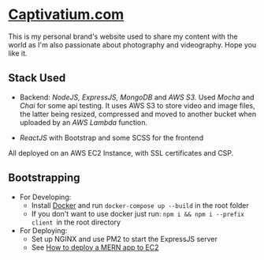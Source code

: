 # [Captivatium.com](https://www.captivatium.com)
This is my personal brand's website used to share my content with the world as I'm also passionate about photography
and videography. Hope you like it. 

## Stack Used
- Backend: _NodeJS, ExpressJS, MongoDB_ and _AWS S3._ Used _Mocha_ and _Chai_ for some api testing. 
It uses AWS S3 to store video and image files, the latter being resized, compressed and moved to another bucket when uploaded by an _AWS Lambda_ function.

- _ReactJS_ with Bootstrap and some SCSS for the frontend

All deployed on an AWS EC2 Instance, with SSL certificates and CSP.

## Bootstrapping
- For Developing:
  - Install [Docker](www.docker.com) and run `docker-compose up --build` in the root folder
  - If you don't want to use docker just run: `npm i && npm i --prefix client `in the root directory
- For Deploying:
  - Set up NGINX and use PM2 to start the ExpressJS server
  - See [How to deploy a MERN app to EC2](https://betterprogramming.pub/deploy-mern-stack-app-on-aws-ec2-with-letsencrypt-ssl-8f463c01502a)